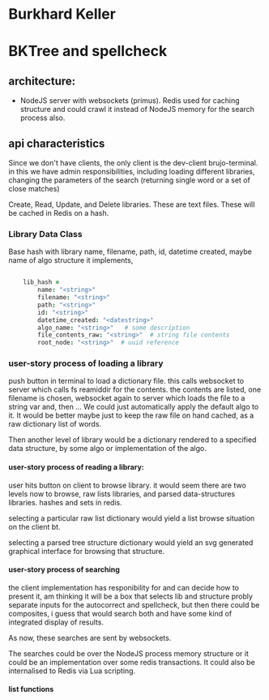 




#   Burkhard Keller
# BKTree and spellcheck

## architecture:

- NodeJS server with websockets (primus). Redis used for caching structure and could crawl it instead of NodeJS memory for the search process also.

## api characteristics

Since we don't have clients, the only client is the dev-client brujo-terminal. in this we have admin responsibilities, including loading different libraries, changing the parameters of the search (returning single word or a set of close matches)

Create, Read, Update, and Delete libraries.  These are text files.  These will be cached in Redis on a hash.


### Library Data Class

Base hash with library name, filename, path, id, datetime created, maybe name of algo structure it implements,


```coffeescript

    lib_hash =
        name: "<string>"
        filename: "<string>"
        path: "<string>"
        id: "<string>"
        datetime_created: "<datestring>"
        algo_name: "<string>"   # some description
        file_contents_raw: "<string>"  # string file contents
        root_node: "<string>"  # uuid reference
```


### user-story process of loading a library

push button in terminal to load a dictionary file.  this calls websocket to server which calls fs reamiddir for the contents.  the contents are listed, one filename is chosen,
websocket again to server which loads the file to a string var and, then ...
We could just automatically apply the default algo to it.  It would be better maybe just to keep the raw file on hand cached, as a raw dictionary list of words.

Then another level of library would be a dictionary rendered to a specified data structure, by some algo or implementation of the algo.

#### user-story process of reading a library:

user hits button on client to browse library.  it would seem there are two levels now to browse, raw lists libraries, and parsed data-structures libraries.  hashes and sets in redis.

selecting a particular raw list dictionary would yield a list browse situation on the client bt.  

selecting a parsed tree structure dictionary would yield an svg generated graphical interface for browsing that structure.



#### user-story process of searching

the client implementation has responibility for and can decide how to present it, am thinking it will be a box that selects lib and structure probly separate inputs for the autocorrect and spellcheck, but then there could be composites, i guess that would search both and have some kind of integrated display of results.

As now, these searches are sent by websockets.


The searches could be over the NodeJS process memory structure or it could be an implementation over some redis transactions.  It could also be internalised to Redis via Lua scripting.


#### list functions

